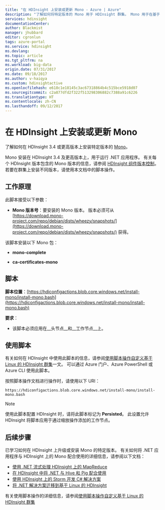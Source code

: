 ```yaml
---
title: "在 HDInsight 上安装或更新 Mono - Azure | Azure"
description: "了解如何将特定版本的 Mono 用于 HDInsight 群集。 Mono 用于在基于 Linux 的 HDInsight 群集上运行 .NET 应用程序。"
services: hdinsight
documentationCenter: 
author: Blackmist
manager: jhubbard
editor: cgronlun
tags: azure-portal
ms.service: hdinsight
ms.devlang: 
ms.topic: article
ms.tgt_pltfrm: na
ms.workload: big-data
origin.date: 07/31/2017
ms.date: 09/18/2017
ms.author: v-haiqya
ms.custom: hdinsightactive
ms.openlocfilehash: e618c1e18145c3ac67318864b4c515bce5918d07
ms.sourcegitcommit: c2a877dfd2f322f513298306882c7388a91c6226
ms.translationtype: HT
ms.contentlocale: zh-CN
ms.lasthandoff: 09/12/2017
---
```

# <a name="install-or-update-mono-on-hdinsight"></a>在 HDInsight 上安装或更新 Mono

了解如何在 HDInsight 3.4 或更高版本上安装特定版本的 [Mono](http://www.mono-project.com)。

Mono 安装在 HDInsight 3.4 及更高版本上，用于运行 .NET 应用程序。 有关每个 HDInsight 版本包含的 Mono 版本的信息，请参阅 [HDInsight 组件版本控制](hdinsight-component-versioning.md)。 若要在群集上安装不同版本，请使用本文档中的脚本操作。 

## <a name="how-it-works"></a>工作原理

此脚本接受以下参数：

* __Mono 版本号__：要安装的 Mono 版本。 版本必须可从 [https://download.mono-project.com/repo/debian/dists/wheezy/snapshots/](https://download.mono-project.com/repo/debian/dists/wheezy/snapshots/) 获得。

该脚本安装以下 Mono 包：

* __mono-complete__

* __ca-certificates-mono__

## <a name="the-script"></a>脚本

__脚本位置__：[https://hdiconfigactions.blob.core.windows.net/install-mono/install-mono.bash](https://hdiconfigactions.blob.core.windows.net/install-mono/install-mono.bash)

__要求__：

* 该脚本必须应用在__头节点__和__工作节点__上。

## <a name="to-use-the-script"></a>使用脚本

有关如何在 HDInsight 中使用此脚本的信息，请参阅[使用脚本操作自定义基于 Linux 的 HDInsight 群集](hdinsight-hadoop-customize-cluster-linux.md#apply-a-script-action-to-a-running-cluster)一文。 可以通过 Azure 门户、Azure PowerShell 或 Azure CLI 使用此脚本。

按照脚本操作文档进行操作时，请使用以下 URI：

    https://hdiconfigactions.blob.core.windows.net/install-mono/install-mono.bash

> [!NOTE]
> 使用此脚本配置 HDInsight 时，请将此脚本标记为 __Persisted__。 此设置允许 HDInsight 将脚本应用于通过缩放操作添加的工作节点。

## <a name="next-steps"></a>后续步骤

已学习如何在 HDInsight 上升级或安装 Mono 的特定版本。 有关如何将 .NET 应用程序与 HDInsight 上的 Mono 配合使用的详细信息，请参阅以下文档：

* [使用 .NET 流式处理 HDInsight 上的 MapReduce](hdinsight-hadoop-dotnet-csharp-mapreduce-streaming.md)
* [在 HDInsight 中将 .NET 与 Hive 和 Pig 配合使用](hdinsight-hadoop-hive-pig-udf-dotnet-csharp.md)
* [使用 HDInsight 上的 Storm 开发 C# 解决方案](hdinsight-storm-develop-csharp-visual-studio-topology.md)
* [将 .NET 解决方案迁移到基于 Linux 的 HDInsight](hdinsight-hadoop-migrate-dotnet-to-linux.md)

有关使用脚本操作的详细信息，请参阅[使用脚本操作自定义基于 Linux 的 HDInsight 群集](hdinsight-hadoop-customize-cluster-linux.md)
<!--Update_Description: update metadata-->